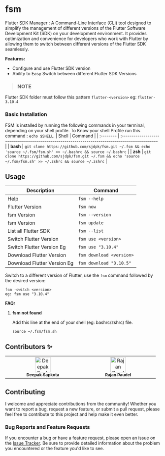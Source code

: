 # fsm

Flutter SDK Manager : A Command-Line Interface (CLI) tool designed to simplify the management of different versions of the Flutter Software Development Kit (SDK) on your development environment. It provides optimization and convenience for developers who work with Flutter by allowing them to switch between different versions of the Flutter SDK seamlessly.

**Features:**

- Configure and use Flutter SDK version
- Ability to Easy Switch between different Flutter SDK Versions 


> ### **NOTE**
Flutter SDK folder must follow this pattern
`flutter-<version>`
eg:  ```flutter-3.10.4```

### Basic Installation

FSM is installed by running the following commands in your terminal, depending on your shell profile. 
To Know your shell Profile run this command : `echo $SHELL`.
| Shell    | Command                                                                                           |
| :-------- | :------------------------------------------------------------------------------------------------ |
| **bash**  | `git clone https://github.com/sjdpk/fsm.git ~/.fsm && echo 'source ~/.fsm/fsm.sh' >> ~/.bashrc && source ~/.bashrc` |
| **zsh**  | `git clone https://github.com/sjdpk/fsm.git ~/.fsm && echo 'source ~/.fsm/fsm.sh' >> ~/.zshrc && source ~/.zshrc`   |


## Usage
| Description  | Command  |
| ------------ | ------------ |
| Help  | `fsm --help`  |
| Flutter Version  | `fsm now`  |
| fsm Version  | `fsm --version`  |
|  fsm Version  | `fsm update`  |
| List all Flutter SDK  | `fsm --list`  |
| Switch Flutter Version  | `fsm use <version>` |
| Switch Flutter Version Eg  | ` fsm use "3.10.4" `  |
| Download Flutter Version  | `fsm download <version>` |
| Download Flutter Version Eg  | ` fsm download "3.10.5" `  |



Switch to a different version of Flutter, use the `fsm` command followed by the desired version:

```
fsm -switch <version>
eg: fsm use "3.10.4"
```

**FAQ:**

1. **fsm not found**
   
	Add this line at the end of your shell (eg: bashrc/zshrc) file.

	`source ~/.fsm/fsm.sh`

## Contributors ✨

<!-- ALL-CONTRIBUTORS-LIST:START - Do not remove or modify this section -->
<!-- prettier-ignore-start -->
<!-- markdownlint-disable -->
<table>
  <tbody>
    <tr>
      <td align="center" valign="top" width="25%"><a href="https://github.com/sjdpk"><img src="https://avatars.githubusercontent.com/sjdpk?v=4?s=50" width="50px;" alt="Deepak Sapkota"/><br /><sub><b>Deepak Sapkota</b></sub></a><br /></td>
      <td align="center" valign="top" width="25%"><a href="https://github.com/rajan-poudel"><img src="https://avatars.githubusercontent.com/rajan-poudel?v=4?s=50" width="50px;" alt="Rajan Paudel"/><br /><sub><b>Rajan Paudel</b></sub></a><br /></td>
    </tr>
  </tbody>
</table>

## Contributing

I welcome and appreciate contributions from the community! Whether you want to report a bug, request a new feature, or submit a pull request, please feel free to contribute to this project and help make it even better.
 


### Bug Reports and Feature Requests

If you encounter a bug or have a feature request, please open an issue on the [Issue Tracker](https://github.com/sjdpk/fsm/issues). Be sure to provide detailed information about the problem you encountered or the feature you'd like to see.
